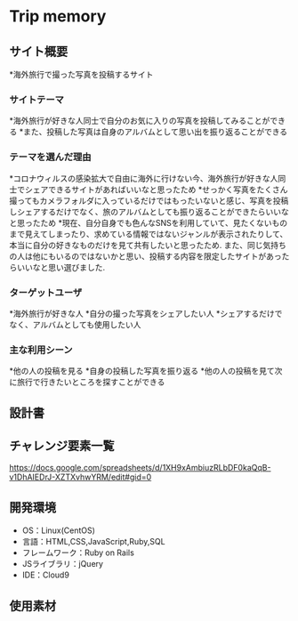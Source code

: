 # Trip memory

## サイト概要
*海外旅行で撮った写真を投稿するサイト

### サイトテーマ
*海外旅行が好きな人同士で自分のお気に入りの写真を投稿してみることができる
*また、投稿した写真は自身のアルバムとして思い出を振り返ることができる


### テーマを選んだ理由
*コロナウィルスの感染拡大で自由に海外に行けない今、海外旅行が好きな人同士でシェアできるサイトがあればいいなと思ったため
*せっかく写真をたくさん撮ってもカメラフォルダに入っているだけではもったいないと感じ、写真を投稿しシェアするだけでなく、旅のアルバムとしても振り返ることができたらいいなと思ったため
*現在、自分自身でも色んなSNSを利用していて、見たくないものまで見えてしまったり、求めている情報ではないジャンルが表示されたりして、本当に自分の好きなものだけを見て共有したいと思ったため.
また、同じ気持ちの人は他にもいるのではないかと思い、投稿する内容を限定したサイトがあったらいいなと思い選びました.

### ターゲットユーザ
*海外旅行が好きな人
*自分の撮った写真をシェアしたい人
*シェアするだけでなく、アルバムとしても使用したい人

### 主な利用シーン
*他の人の投稿を見る
*自身の投稿した写真を振り返る
*他の人の投稿を見て次に旅行で行きたいところを探すことができる

## 設計書


## チャレンジ要素一覧
https://docs.google.com/spreadsheets/d/1XH9xAmbiuzRLbDF0kaQqB-v1DhAIEDrJ-XZTXvhwYRM/edit#gid=0

## 開発環境
- OS：Linux(CentOS)
- 言語：HTML,CSS,JavaScript,Ruby,SQL
- フレームワーク：Ruby on Rails
- JSライブラリ：jQuery
- IDE：Cloud9

## 使用素材
<!--- 外部サービスの画像素材・音声素材を使用した場合は、必ずサービス名とURLを明記してください。-->
<!--- 使用しない場合は、使用素材の項目をREADMEから削除してください。-->